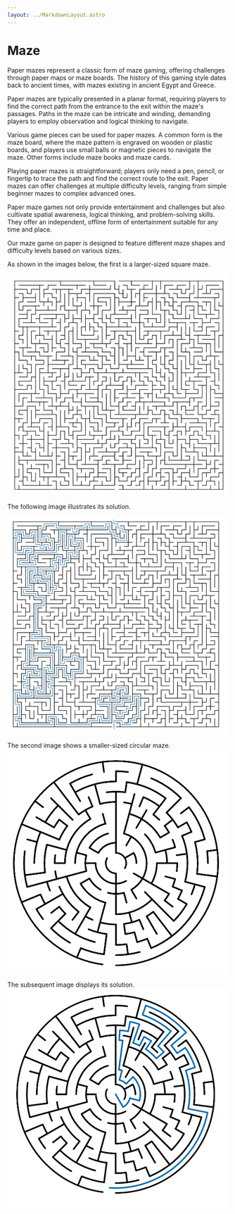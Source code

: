```yaml
---
layout: ../MarkdownLayout.astro
---
```

# Maze
Paper mazes represent a classic form of maze gaming, offering challenges through paper maps or maze boards. The history of this gaming style dates back to ancient times, with mazes existing in ancient Egypt and Greece.

Paper mazes are typically presented in a planar format, requiring players to find the correct path from the entrance to the exit within the maze's passages. Paths in the maze can be intricate and winding, demanding players to employ observation and logical thinking to navigate.

Various game pieces can be used for paper mazes. A common form is the maze board, where the maze pattern is engraved on wooden or plastic boards, and players use small balls or magnetic pieces to navigate the maze. Other forms include maze books and maze cards.

Playing paper mazes is straightforward; players only need a pen, pencil, or fingertip to trace the path and find the correct route to the exit. Paper mazes can offer challenges at multiple difficulty levels, ranging from simple beginner mazes to complex advanced ones.

Paper maze games not only provide entertainment and challenges but also cultivate spatial awareness, logical thinking, and problem-solving skills. They offer an independent, offline form of entertainment suitable for any time and place.

Our maze game on paper is designed to feature different maze shapes and difficulty levels based on various sizes.

As shown in the images below, the first is a larger-sized square maze.

![maze1](../assets/images/maze1.png)

The following image illustrates its solution.

![maze2](../assets/images/maze2.png)

The second image shows a smaller-sized circular maze.
![maze3](../assets/images/maze3.png)

The subsequent image displays its solution.
![maze4](../assets/images/maze4.png)